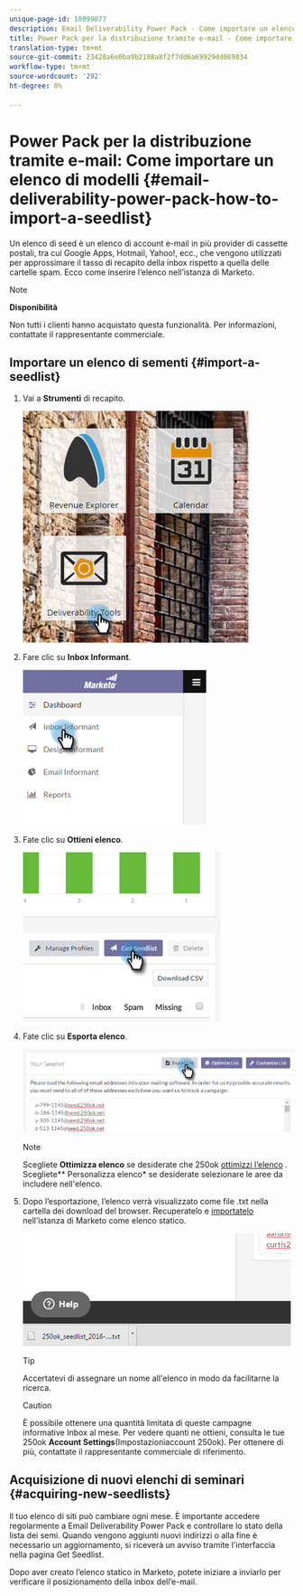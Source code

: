 ```yaml
---
unique-page-id: 10099077
description: Email Deliverability Power Pack - Come importare un elenco di modelli - Marketo Docs - Documentazione del prodotto
title: Power Pack per la distribuzione tramite e-mail - Come importare un elenco di indirizzi
translation-type: tm+mt
source-git-commit: 23428a6e0ba9b2108a8f2f7dd6a69929dd069834
workflow-type: tm+mt
source-wordcount: '292'
ht-degree: 0%

---
```



# Power Pack per la distribuzione tramite e-mail: Come importare un elenco di modelli {#email-deliverability-power-pack-how-to-import-a-seedlist}

Un elenco di seed è un elenco di account e-mail in più provider di cassette postali, tra cui Google Apps, Hotmail, Yahoo!, ecc., che vengono utilizzati per approssimare il tasso di recapito della inbox rispetto a quella delle cartelle spam. Ecco come inserire l’elenco nell’istanza di Marketo.

>[!NOTE]
>
>**Disponibilità**
>
>Non tutti i clienti hanno acquistato questa funzionalità. Per informazioni, contattate il rappresentante commerciale.

## Importare un elenco di sementi {#import-a-seedlist}

1. Vai a **Strumenti** di recapito.

   ![](assets/one-1.png)

1. Fare clic su **Inbox Informant**.

   ![](assets/two-1.png)

1. Fate clic su **Ottieni elenco**.

   ![](assets/three-1.png)

1. Fate clic su **Esporta elenco**.

   ![](assets/four.png)

   >[!NOTE]
   >
   >Scegliete **Ottimizza elenco** se desiderate che 250ok [ottimizzi l’elenco](http://support.250ok.com/hc/en-us/articles/216763528-What-is-the-list-optimizer-and-why-should-I-use-it-) . Scegliete** Personalizza elenco* se desiderate selezionare le aree da includere nell&#39;elenco.

1. Dopo l’esportazione, l’elenco verrà visualizzato come file .txt nella cartella dei download del browser. Recuperatelo e [importatelo](../../../getting-started/quick-wins/import-a-list-of-people.md) nell’istanza di Marketo come elenco statico.

   ![](assets/five.png)

   >[!TIP]
   >
   >Accertatevi di assegnare un nome all&#39;elenco in modo da facilitarne la ricerca.

   >[!CAUTION]
   >
   >È possibile ottenere una quantità limitata di queste campagne informative Inbox al mese. Per vedere quanti ne ottieni, consulta le tue 250ok **Account Settings**(Impostazioniaccount 250ok). Per ottenere di più, contattate il rappresentante commerciale di riferimento.

## Acquisizione di nuovi elenchi di seminari {#acquiring-new-seedlists}

Il tuo elenco di siti può cambiare ogni mese. È importante accedere regolarmente a Email Deliverability Power Pack e controllare lo stato della lista dei semi. Quando vengono aggiunti nuovi indirizzi o alla fine è necessario un aggiornamento, si riceverà un avviso tramite l&#39;interfaccia nella pagina Get Seedlist.

Dopo aver creato l’elenco statico in Marketo, potete iniziare a inviarlo per verificare il posizionamento della inbox dell’e-mail.